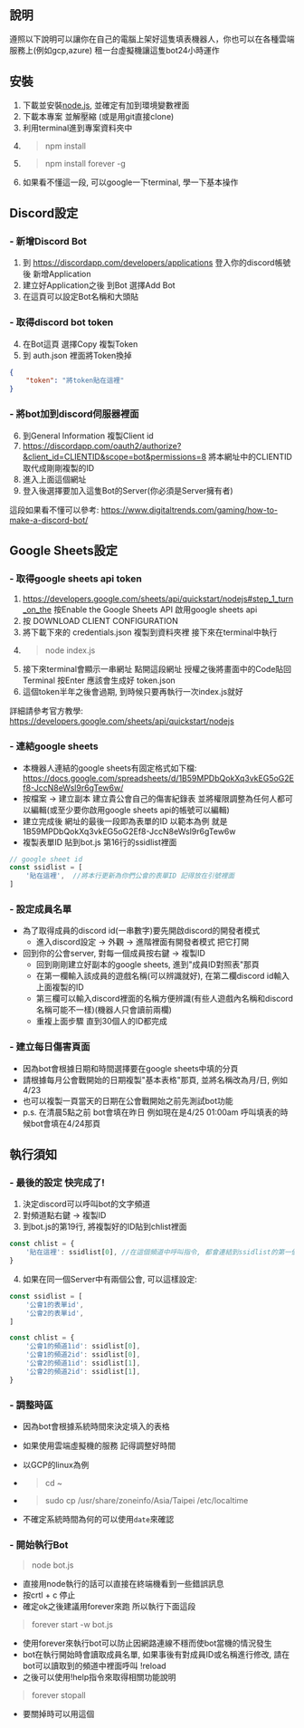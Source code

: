 ## 說明
遵照以下說明可以讓你在自己的電腦上架好這隻填表機器人，你也可以在各種雲端服務上(例如gcp,azure) 租一台虛擬機讓這隻bot24小時運作


## 安裝

1. 下載並安裝[node.js](https://nodejs.org/en/), 並確定有加到環境變數裡面
2. 下載本專案 並解壓縮 (或是用git直接clone)
3. 利用terminal進到專案資料夾中
4. > npm install
5. > npm install forever -g
6. 如果看不懂這一段, 可以google一下terminal, 學一下基本操作


## Discord設定
### - 新增Discord Bot
1. 到 https://discordapp.com/developers/applications 登入你的discord帳號後 新增Application
2. 建立好Application之後 到Bot 選擇Add Bot
3. 在這頁可以設定Bot名稱和大頭貼

### - 取得discord bot token
4. 在Bot這頁 選擇Copy 複製Token
5. 到 auth.json 裡面將Token換掉
```json
{
    "token": "將token貼在這裡"
}
```

### - 將bot加到discord伺服器裡面
6. 到General Information 複製Client id
7. https://discordapp.com/oauth2/authorize?&client_id=CLIENTID&scope=bot&permissions=8 將本網址中的CLIENTID取代成剛剛複製的ID
8. 進入上面這個網址
9. 登入後選擇要加入這隻Bot的Server(你必須是Server擁有者)

這段如果看不懂可以參考: https://www.digitaltrends.com/gaming/how-to-make-a-discord-bot/

## Google Sheets設定

### - 取得google sheets api token
1. https://developers.google.com/sheets/api/quickstart/nodejs#step_1_turn_on_the 按Enable the Google Sheets API 啟用google sheets api
2. 按 DOWNLOAD CLIENT CONFIGURATION
3. 將下載下來的 credentials.json 複製到資料夾裡 接下來在terminal中執行
4. > node index.js
5. 接下來terminal會顯示一串網址 點開這段網址 授權之後將畫面中的Code貼回Terminal 按Enter 應該會生成好 token.json
6. 這個token半年之後會過期, 到時候只要再執行一次index.js就好

詳細請參考官方教學: https://developers.google.com/sheets/api/quickstart/nodejs


### - 連結google sheets
- 本機器人連結的google sheets有固定格式如下檔:
https://docs.google.com/spreadsheets/d/1B59MPDbQokXq3vkEG5oG2Ef8-JccN8eWsl9r6gTew6w/
- 按檔案 -> 建立副本 建立貴公會自己的傷害紀錄表
並將權限調整為任何人都可以編輯(或至少要你啟用google sheets api的帳號可以編輯)
- 建立完成後 網址的最後一段即為表單的ID 以範本為例 就是1B59MPDbQokXq3vkEG5oG2Ef8-JccN8eWsl9r6gTew6w
- 複製表單ID 貼到bot.js 第16行的ssidlist裡面
```js
// google sheet id
const ssidlist = [
    '貼在這裡',  //將本行更新為你們公會的表單ID 記得放在引號裡面
]
```

### - 設定成員名單
- 為了取得成員的discord id(一串數字)要先開啟discord的開發者模式
    - 進入discord設定 -> 外觀 -> 進階裡面有開發者模式 把它打開
- 回到你的公會server, 對每一個成員按右鍵 -> 複製ID
    - 回到剛剛建立好副本的google sheets, 進到"成員ID對照表"那頁
    - 在第一欄輸入該成員的遊戲名稱(可以辨識就好), 在第二欄discord id輸入上面複製的ID
    - 第三欄可以輸入discord裡面的名稱方便辨識(有些人遊戲內名稱和discord名稱可能不一樣)(機器人只會讀前兩欄)
    - 重複上面步驟 直到30個人的ID都完成

### - 建立每日傷害頁面
- 因為bot會根據日期和時間選擇要在google sheets中填的分頁
- 請根據每月公會戰開始的日期複製"基本表格"那頁, 並將名稱改為月/日, 例如4/23
- 也可以複製一頁當天的日期在公會戰開始之前先測試bot功能
- p.s. 在清晨5點之前 bot會填在昨日 例如現在是4/25 01:00am 呼叫填表的時候bot會填在4/24那頁

## 執行須知

### - 最後的設定 快完成了!
1. 決定discord可以呼叫bot的文字頻道
2. 對頻道點右鍵 -> 複製ID
3. 到bot.js的第19行, 將複製好的ID貼到chlist裡面
```js
const chlist = {
    '貼在這裡': ssidlist[0], //在這個頻道中呼叫指令, 都會連結到ssidlist的第一個表單
}
```
4. 如果在同一個Server中有兩個公會, 可以這樣設定:
```js
const ssidlist = [
    '公會1的表單id',  
    '公會2的表單id',  
]

const chlist = {
    '公會1的頻道1id': ssidlist[0],
    '公會1的頻道2id': ssidlist[0],
    '公會2的頻道1id': ssidlist[1],
    '公會2的頻道2id': ssidlist[1],
}
```

### - 調整時區
- 因為bot會根據系統時間來決定填入的表格
- 如果使用雲端虛擬機的服務 記得調整好時間
- 以GCP的linux為例
- > cd ~
- > sudo cp /usr/share/zoneinfo/Asia/Taipei /etc/localtime  

- 不確定系統時間為何的可以使用`date`來確認


### - 開始執行Bot

> node bot.js
- 直接用node執行的話可以直接在終端機看到一些錯誤訊息
- 按crtl + c 停止
- 確定ok之後建議用forever來跑 所以執行下面這段

> forever start -w bot.js 
- 使用forever來執行bot可以防止因網路連線不穩而使bot當機的情況發生
- bot在執行開始時會讀取成員名單, 如果事後有對成員ID或名稱進行修改, 請在bot可以讀取到的頻道中裡面呼叫 !reload
- 之後可以使用!help指令來取得相關功能說明

> forever stopall
- 要關掉時可以用這個

